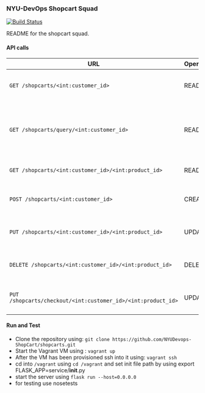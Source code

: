 ### NYU-DevOps Shopcart Squad

[![Build Status](https://travis-ci.org/NYUDevops-ShopCart/shopcarts.svg?branch=master)](https://travis-ci.org/NYUDevops-ShopCart/shopcarts)

README for the shopcart squad.

#### API calls
URL | Operation | Description
-- | -- | --
`GET /shopcarts/<int:customer_id>` | READ | Returns list of all of the shop cart items
`GET /shopcarts/query/<int:customer_id>` | READ | Returns items of the shop cart items that are below the target price
`GET /shopcarts/<int:customer_id>/<int:product_id>` | READ | Retrieve a single shop cart item
`POST /shopcarts/<int:customer_id>` | CREATE | Creates a new item entry for the cart
`PUT /shopcarts/<int:customer_id>/<int:product_id>` | UPDATE | Update particular item quantity
`DELETE /shopcarts/<int:customer_id>/<int:product_id>` | DELETE | Delete particular shopcart item
`PUT /shopcarts/checkout/<int:customer_id>/<int:product_id>` | UPDATE | Move the shop cart item to order

#### Run and Test
- Clone the repository using: `git clone https://github.com/NYUDevops-ShopCart/shopcarts.git`
- Start the Vagrant VM using : `vagrant up`
- After the VM has been provisioned ssh into it using: `vagrant ssh`
- cd into `/vagrant` using `cd /vagrant` and set init file path by using export FLASK_APP=service/__init__.py 
- start the server using `flask run --host=0.0.0.0`
- for testing use nosetests
